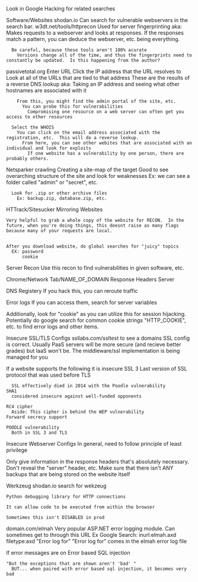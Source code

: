 Look in Google Hacking for related searches

Software/Websites
  shodan.io
    Can search for vulnerable webservers in the search bar.
  w3dt.net/tools/httprecon
    Used for server fingerprinting
      aka: Makes requests to a webserver and looks at responses.  If the responses match a pattern, you can deduce the webserver, etc. being everything.

      Be careful, because these tools aren't 100% acurate
        Versions change all of the time, and thus the fingerprints need to constantly be updated.  Is this happening from the author? 

  passivetotal.org
    Enter URL
      Click the IP address that the URL resolves to
        Look at all of the URLs that are tied to that address
          These are the results of a reverse DNS lookup
            aka: Taking an IP address and seeing what other hostnames are associated with it

        From this, you might find the admin portal of the site, etc.
          You can probe this for vulnerabilities
            Compromising one resource on a web server can often get you access to other resources
      
      Select the WHOIS
        You can click on the email address associated with the registration, etc.  This will do a reverse lookup.
          From here, you can see other webites that are associated with an individual and look for exploits
            If one website has a vulnerability by one person, there are probably others.

  Netsparker
    crawling
      Creating a site-map of the target
      Good to see overarching structure of the site and look for weaknesses
        Ex: we can see a folder called "admin" or "secret", etc.

      Look for .zip or other archive files
        Ex: backup.zip, database.zip, etc. 

  HTTrack/Sitesucker
    Mirroring Websites

    Very helpful to grab a whole copy of the website for RECON.  In the future, when you're doing things, this doesnt raise as many flags because many of your requests are local.


    After you download website, do global searches for "juicy" topics
      EX: password
          cookie


Server Recon
  Use this recon to find vulnerabilities in given software, etc.

  Chrome/Network Tab/NAME_OF_DOMAIN
    Response Headers
      Server

DNS Registery
  If you hack this, you can reroute traffic

Error logs
  If you can access them, search for server variables

  Additionally, look for "cookie" as you can utilize this for session hijacking.
    Potentially do google search for common cookie strings "HTTP_COOKIE", etc. to find error logs and other items.

Insecure SSL/TLS Configs
  ssllabs.com/ssltest to see a domains SSL config is correct.
    Usually PaaS servers will be more secure (and recieve better grades) but IaaS won't be.
      The middleware/ssl implementation is being managed for you

  If a website supports the following it is insecure
    SSL 3
      Last version of SSL protocol that was used before TLS

      SSL effectively died in 2014 with the Poodle vulnerability
    SHA1
      considered insecure against well-funded opponents
    
    RC4 cipher
      Aside: This cipher is behind the WEP vulnerability
    Forward secrecy support

    POODLE vulnerability
      Both in SSL 3 and TLS

Insecure Webserver Configs
  In general, need to follow principle of least privilege

  Only give information in the response headers that's absolutely necessary.
    Don't reveal the "server" header, etc.
  Make sure that there isn't ANY backups that are being stored on the website itself

  Werkzeug
    shodan.io
      search for wekzeug

    Python debugging library for HTTP connections

    It can allow code to be executed from within the browser

    Sometimes this isn't DISABLED in prod 

  domain.com/elmah
    Very popular ASP.NET error logging module.  Can sometimes get to through this URL
      Ex Google Search: inurl:elmah.axd filetype:axd "Error log for"
        "Error log for" comes in the elmah error log file



  If error messages are on
    Error based SQL injection

    "But the exceptions that are shown aren't 'bad' "
      BUT... when paired with error based sql injection, it becomes very bad

